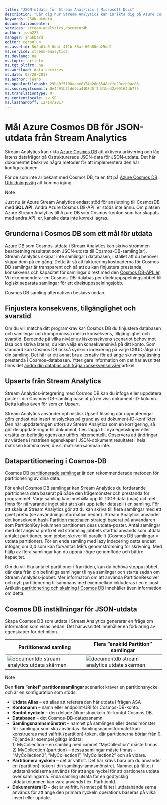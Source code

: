 ```yaml
---
title: "JSON-utdata för Stream Analytics | Microsoft Docs"
description: "Lär dig hur Stream Analytics kan inrikta dig på Azure Cosmos DB för JSON-utdata för dataarkivering och låg latens frågor för Ostrukturerade JSON-data."
keywords: JSON-utdata
documentationcenter: 
services: stream-analytics,documentdb
author: jseb225
manager: jhubbard
editor: cgronlun
ms.assetid: 5d2a61a6-0dbf-4f1b-80af-60a80eb25dd1
ms.service: stream-analytics
ms.devlang: na
ms.topic: article
ms.tgt_pltfrm: na
ms.workload: data-services
ms.date: 03/28/2017
ms.author: jeanb
ms.openlocfilehash: 29be0f5100aabe8374a26e6548effe20ccb9ac86
ms.sourcegitcommit: 0e4491b7fdd9ca4408d5f2d41be42a09164db775
ms.translationtype: MT
ms.contentlocale: sv-SE
ms.lasthandoff: 12/14/2017
---
```

# <a name="target-azure-cosmos-db-for-json-output-from-stream-analytics"></a>Mål Azure Cosmos DB för JSON-utdata från Stream Analytics
Stream Analytics kan rikta [Azure Cosmos DB](https://azure.microsoft.com/services/documentdb/) att aktivera arkivering och låg latens datafrågor på Ostrukturerade JSON-data för JSON-utdata. Det här dokumentet beskrivs några metoder för att implementera den här konfigurationen.

För de som inte är bekant med Cosmos DB, ta en titt på [Azure Cosmos DB Utbildningsväg](https://azure.microsoft.com/documentation/learning-paths/documentdb/) att komma igång. 

> [!Note]
> Just nu är Azure Stream Analytics endast stöd för anslutning till CosmosDB med **SQL API**.
> Andra Azure Cosmos DB-API: er stöds inte ännu. Om platsen Azure Stream Analytics till Azure DB som Cosmos-konton som har skapats med andra API: er, kanske data inte korrekt lagras. 

## <a name="basics-of-cosmos-db-as-an-output-target"></a>Grunderna i Cosmos DB som ett mål för utdata
Azure DB som Cosmos-utdata i Stream Analytics kan skriva strömmen bearbetning resultatet som JSON-utdata till Cosmos-DB-samling(ar). Stream Analytics skapar inte samlingar i databasen, i stället att du behöver skapa dem på en gång. Detta är så att fakturering kostnaderna för Cosmos DB samlingar är transparent och så att du kan finjustera prestanda, konsekvens och kapacitet för samlingar direkt med den [Cosmos DB-API: er](https://msdn.microsoft.com/library/azure/dn781481.aspx). Vi rekommenderar en Cosmos-DB-databas per direktuppspelningsjobbet till logiskt separata samlingar för ett direktuppspelningsjobb.

Cosmos DB samling alternativen beskrivs nedan.

## <a name="tune-consistency-availability-and-latency"></a>Finjustera konsekvens, tillgänglighet och svarstid
Om du vill matcha ditt programkrav kan Cosmos DB du finjustera databasen och samlingar och kompromissa mellan konsekvens, tillgänglighet och svarstid. Beroende på vilka nivåer av läskonsekvens scenariot behov mot läsa och skriva latens, du kan välja en konsekvensnivå på ditt konto. Som standard kan Cosmos DB också synkron indexering på varje CRUD-åtgärd i din samling. Det här är ett annat bra alternativ för att ange skrivning/läsning prestanda i Cosmos-databasen. Ytterligare information om det här avsnittet finns det [ändra din databas och fråga konsekvensnivåer](../cosmos-db/consistency-levels.md) artikel.

## <a name="upserts-from-stream-analytics"></a>Upserts från Stream Analytics
Stream Analytics-integrering med Cosmos DB kan du infoga eller uppdatera poster i din Cosmos-DB-samling baserat på en viss dokument-ID-kolumn. Detta kallas även för som en *Upsert*.

Stream Analytics använder optimistisk Upsert lösning där uppdateringar görs endast när insert misslyckas på grund av ett dokument-ID-konflikter. Den här uppdateringen utförs av Stream Analytics som en korrigering, så gör deluppdateringar till dokument, t.ex. lägga till nya egenskaper eller ersätta en befintlig egenskap utförs inkrementellt. Observera att ändringar av värdena i matrisen egenskaper i JSON-dokument resultatet i hela matrisen komma över, d.v.s. matrisen samman inte.

## <a name="data-partitioning-in-cosmos-db"></a>Datapartitionering i Cosmos-DB
Cosmos DB [partitionerade samlingar](../cosmos-db/partition-data.md) är den rekommenderade metoden för partitionering av dina data. 

För enkel Cosmos DB samlingar kan Stream Analytics du fortfarande partitionera data baserat på både den frågemönster och prestanda för programmet. Varje samling kan innehålla upp till 10GB data (max) och det finns för närvarande inget sätt att skala upp (eller dataspill) en samling. För att skala ut Stream Analytics gör att du kan skriva till flera samlingar med ett givet prefix (se användningsinformation nedan). Stream Analytics använder det konsekvent [hash-Partition matcharen](https://msdn.microsoft.com/library/azure/microsoft.azure.documents.partitioning.hashpartitionresolver.aspx) strategi baserat på användaren som PartitionKey kolumnen partitionera dess utdata-poster. Antal samlingar med det angivna prefixet vid strömning jobbets starttid används som utdata antalet partitioner, som jobbet skriver till parallellt (Cosmos DB samlingar = utdata partitioner). För en enda samling med lazy indexering detta endast infogar, om 0,4 som kan förväntas MB/s genomströmning för skrivning. Med hjälp av flera samlingar kan du uppnå högre genomflöde och bättre kapacitet.

Om du vill öka antalet partitioner i framtiden, kan du behöva stoppa jobbet, där data från din befintliga samlingar till nya samlingar och starta sedan om Stream Analytics-jobbet. Mer information om att använda PartitionResolver och nytt partitionering tillsammans med exempelkod inkluderas i en e-post. Artikeln [partitionering och skalning i Cosmos DB](../cosmos-db/sql-api-partition-data.md) innehåller även information om detta.

## <a name="cosmos-db-settings-for-json-output"></a>Cosmos DB inställningar för JSON-utdata
Skapa Cosmos DB som utdata i Stream Analytics genererar en fråga om information som visas nedan. Det här avsnittet innehåller en förklaring av egenskaper för definition.

Partitionerad samling | Flera ”enskild Partition” samlingar
---|---
![documentdb stream analytics utdata skärmen](media/stream-analytics-documentdb-output/stream-analytics-documentdb-output-1.png) |  ![documentdb stream analytics utdata skärmen](media/stream-analytics-documentdb-output/stream-analytics-documentdb-output-2.png)


  
> [!NOTE]
> Den **flera ”enkel” partitionssamlingar** scenariot kräver en partitionsnyckel och är en konfiguration som stöds. 

* **Utdata Alias** – ett alias att referera den här utdata i frågan ASA  
* **Kontonamn** – namn eller endpoint-URI för Cosmos-DB-konto.  
* **Kontot nyckeln** – den delade åtkomstnyckeln för kontot Cosmos DB.  
* **Databasen** – det Cosmos-DB-databasnamn.  
* **Samlingsnamnsmönstret** – namnet på samlingen eller deras mönster för samlingar som ska användas. Samlingsnamnsformatet kan konstrueras med valfritt {partition}-token, där partitionerna börjar från 0. Följande är exempel giltiga indata:  
  1\) MyCollection – en samling med namnet ”MyCollection” måste finnas.  
  2\) MyCollection {partition} – dessa samlingar måste finnas – ”MyCollection0”, ”MyCollection1”, ”MyCollection2” och så vidare.  
* **Partitionera nyckeln** – det är valfritt. Det här krävs bara om du använder en {partition}-token i din samlingsnamnsmönstret. Namnet på fältet i utdatahändelserna används för att ange nyckel för att partionera utdata över samlingarna. Enda samling utdata för en godtycklig utdatakolumnen kan vara används t.ex. PartitionId.  
* **Dokumentera ID** – det är valfritt. Namnet på fältet i utdatahändelserna används för att ange den primära nyckeln operations baseras på vilka insert eller update.  
